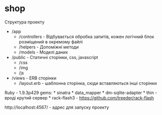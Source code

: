 shop
====

Структура проекту

* /app
	* /controllers - Відбувається обробка запитів, кожен логічний блок розміщений в окремому файлі
	* /helpers - Допоміжні методи
	* /models - Моделі даних
* /public - Статичні сторінки, css, javascript
	* /css
	* /img
	* /js
* /views - ERB сторінки
	* /layout.erb - шаблонна сторінка, сюди вставляються інші сторінки

Ruby - 1.9.3p429
gems:
	* sinatra
	* data_mapper
	* dm-sqlite-adapter
	* thin - вроді крутий сервер
	* rack-flash3 - https://github.com/treeder/rack-flash

http://localhost:4567/ - адрес для запуску проекту 